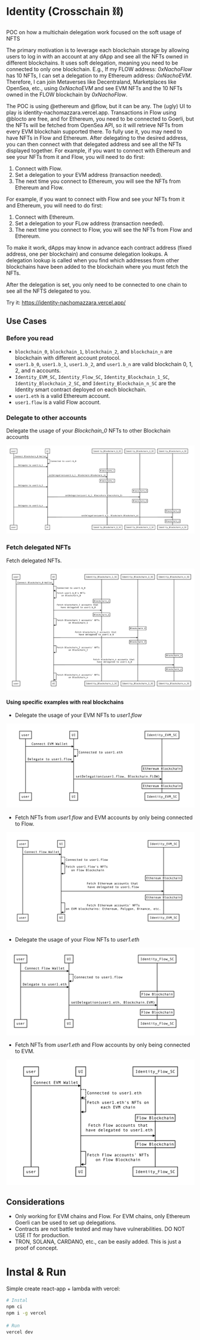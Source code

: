 # Identity (Crosschain ⛓)

POC on how a multichain delegation work focused on the soft usage of NFTS

The primary motivation is to leverage each blockchain storage by allowing users to log in with an account at any dApp and see all the NFTs owned in different blockchains. It uses soft delegation, meaning you need to be connected to only one blockchain. E.g., If my FLOW address: _0xNachoFlow_ has 10 NFTs, I can set a delegation to my Ethereum address: _0xNachoEVM_. Therefore, I can join Metaverses like Decentraland, Marketplaces like OpenSea, etc., using _0xNachoEVM_ and see EVM NFTs and the 10 NFTs owned in the FLOW blockchain by _0xNachoFlow_.

The POC is using @ethereum and @flow, but it can be any. The (ugly) UI to play is identity-nachomazzara.vercel.app. Transactions in Flow using @blocto are free, and for Ethereum, you need to be connected to Goerli, but the NFTs will be fetched from OpenSea API, so it will retrieve NFTs from every EVM blockchain supported there. To fully use it, you may need to have NFTs in Flow and Ethereum. After delegating to the desired address, you can then connect with that delegated address and see all the NFTs displayed together. For example, if you want to connect with Ethereum and see your NFTs from it and Flow, you will need to do first:
  1) Connect with Flow.
  2) Set a delegation to your EVM address (transaction needed).
  3) The next time you connect to Ethereum, you will see the NFTs from Ethereum and Flow.
 
 For example, if you want to connect with Flow and see your NFTs from it and Ethereum, you will need to do first:
  1) Connect with Ethereum.
  2) Set a delegation to your FLow address (transaction needed).
  3) The next time you connect to Flow, you will see the NFTs from Flow and Ethereum.



To make it work, dApps may know in advance each contract address (fixed address, one per blockchain) and consume delegation lookups. A delegation lookup is called when you find which addresses from other blockchains have been added to the blockchain where you must fetch the NFTs.

After the delegation is set, you only need to be connected to one chain to see all the NFTS delegated to you.

Try it: https://identity-nachomazzara.vercel.app/

## Use Cases

### Before you read
- `blockchain_0`, `blockchain_1`, `blockchain_2`, and `blockchain_n` are blockchain with different account protocol.
- `user1.b_0`, `user1.b_1`, `user1.b_2`, and `user1.b_n` are valid blockchain 0, 1, 2, and n accounts.
- `Identity_EVM_SC`, `Identity_Flow_SC`, `Identity_Blockchain_1_SC`, `Identity_Blockchain_2_SC`, and `Identity_Blockchain_n_SC` are the Identity smart contract deployed on each blockchain.
- `user1.eth` is a valid Ethereum account.
- `user1.flow` is a valid Flow account.

### Delegate to other accounts

Delegate the usage of your _Blockchain_0_ NFTs to other Blockchain accounts

![General delegate](/images/general_delegate.png "General delegate")

### Fetch delegated NFTs

Fetch delegated NFTs.

![Fetch delegate NFTs](/images/general_fetch_nfts.png "Fetch delegate NFTs")

#### Using specific examples with real blockchains

- Delegate the usage of your EVM NFTs to _user1.flow_

![Delegate the usage of your EVM NFTs to user1.flow](/images/evm_delegate.png "Delegate the usage of your EVM NFTs to user1.flow")

- Fetch NFTs from _user1.flow_ and EVM accounts by only being connected to Flow.

![Fetch NFTs from user1.flow and EVM accounts by only being connected to Flow](/images/flow_fetch_nfts.png "Fetch NFTs from user1.flow and EVM accounts by only being connected to Flow")

- Delegate the usage of your Flow NFTs to _user1.eth_

![Delegate the usage of your Flow NFTs to user1.eth](/images/flow_delegate.png "Delegate the usage of your Flow NFTs to user1.eth")

- Fetch NFTs from _user1.eth_ and Flow accounts by only being connected to EVM.

![Fetch NFTs from user1.eth and Flow accounts by only being connected to EVM](/images/evm_fetch_nfts.png "Fetch NFTs from user1.eth and Flow accounts by only being connected to EVM")


## Considerations

- Only working for EVM chains and Flow. For EVM chains, only Ethereum Goerli can be used to set up delegations.
- Contracts are not battle tested and may have vulnerabilities. DO NOT USE IT for production.
- TRON, SOLANA, CARDANO, etc., can be easily added. This is just a proof of concept.

# Instal & Run

Simple create react-app + lambda with vercel:

```bash
# Instal
npm ci
npm i -g vercel

# Run
vercel dev
```
